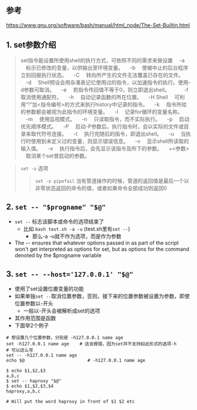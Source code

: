 
## 参考

<https://www.gnu.org/software/bash/manual/html_node/The-Set-Builtin.html>

## 1. set参数介绍

> set指令能设置所使用shell的执行方式，可依照不同的需求来做设置 
　-a 　标示已修改的变量，以供输出至环境变量。
　-b 　使被中止的后台程序立刻回报执行状态。
　-C 　转向所产生的文件无法覆盖已存在的文件。
　-d 　Shell预设会用杂凑表记忆使用过的指令，以加速指令的执行。使用-d参数可取消。
　-e 　若指令传回值不等于0，则立即退出shell。　　
　-f　 　取消使用通配符。
　-h 　自动记录函数的所在位置。
　-H Shell 　可利用"!"加<指令编号>的方式来执行history中记录的指令。
　-k 　指令所给的参数都会被视为此指令的环境变量。
　-l 　记录for循环的变量名称。
　-m 　使用监视模式。
　-n 　只读取指令，而不实际执行。
　-p 　启动优先顺序模式。
　-P 　启动-P参数后，执行指令时，会以实际的文件或目录来取代符号连接。
　-t 　执行完随后的指令，即退出shell。
　-u 　当执行时使用到未定义过的变量，则显示错误信息。
　-v 　显示shell所读取的输入值。
　-x 　执行指令后，会先显示该指令及所下的参数。
　+<参数> 　取消某个set曾启动的参数。

> `set -o` 选项
> > `set -o pipefail`             当有管道操作的时候，管道的返回值是最后一个以非零状态返回的命令的值，或者如果命令全部成功则返回0


## 2. `set -- "$progname" "$@"`

- `set --` 标志该脚本或命令的选项结束了
  - 比如 `bash test.sh -a -u`   (test.sh里有`set --`)
    - 那么-a -u就不作为选项，而是作为参数
- The -- ensures that whatever options passed in as part of the script won't get interpreted as options for set, but as options for the command denoted by the $progname variable

## 3. `set -- --host='127.0.0.1' "$@"`

- 使用了set设置位置变量的功能
- 如果单独`set --`取消位置参数，否则，接下来的位置参数被设置为参数，即使位置参数以-开头
  - 一般以-开头会被解析成set的选项
- 其作用范围是函数
- 下面举2个例子

``` shell
# 想设置几个位置参数，分别是 -h127.0.0.1 name age
set -h127.0.0.1 name age    # 这会报错，因为set并不支持如此形式的选项-h
# 可以这么写
set -- -h127.0.0.1 name age
echo $@                        # -h127.0.0.1 name age

```

``` shell
$ echo $1,$2,$3
a,b,c
$ set -- haproxy "$@"
$ echo $1,$2,$3,$4   
haproxy,a,b,c

# Will put the word haproxy in front of $1 $2 etc
```
